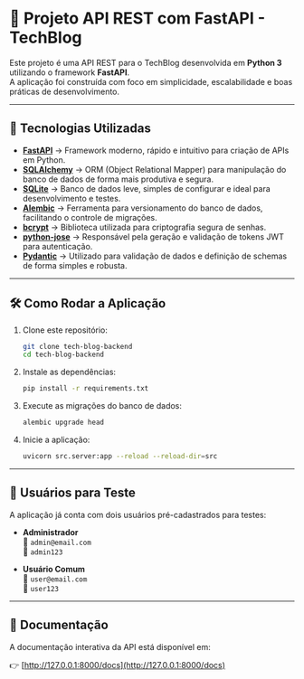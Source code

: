# 📌 Projeto API REST com FastAPI - TechBlog

Este projeto é uma API REST para o TechBlog desenvolvida em **Python 3** utilizando o framework **FastAPI**.  
A aplicação foi construída com foco em simplicidade, escalabilidade e boas práticas de desenvolvimento.

---

## 🚀 Tecnologias Utilizadas

- **[FastAPI](https://fastapi.tiangolo.com/)** → Framework moderno, rápido e intuitivo para criação de APIs em Python.
- **[SQLAlchemy](https://www.sqlalchemy.org/)** → ORM (Object Relational Mapper) para manipulação do banco de dados de forma mais produtiva e segura.
- **[SQLite](https://www.sqlite.org/)** → Banco de dados leve, simples de configurar e ideal para desenvolvimento e testes.
- **[Alembic](https://alembic.sqlalchemy.org/)** → Ferramenta para versionamento do banco de dados, facilitando o controle de migrações.
- **[bcrypt](https://pypi.org/project/bcrypt/)** → Biblioteca utilizada para criptografia segura de senhas.
- **[python-jose](https://python-jose.readthedocs.io/)** → Responsável pela geração e validação de tokens JWT para autenticação.
- **[Pydantic](https://docs.pydantic.dev/)** → Utilizado para validação de dados e definição de schemas de forma simples e robusta.

---

## 🛠️ Como Rodar a Aplicação

1. Clone este repositório:
   ```bash
   git clone tech-blog-backend
   cd tech-blog-backend
   ```

2. Instale as dependências:
   ```bash
   pip install -r requirements.txt
   ```

3. Execute as migrações do banco de dados:
   ```bash
   alembic upgrade head
   ```

4. Inicie a aplicação:
   ```bash
   uvicorn src.server:app --reload --reload-dir=src
   ```

---

## 🔑 Usuários para Teste

A aplicação já conta com dois usuários pré-cadastrados para testes:

- **Administrador**  
  📧 `admin@email.com`  
  🔑 `admin123`

- **Usuário Comum**  
  📧 `user@email.com`  
  🔑 `user123`

---

## 📖 Documentação

A documentação interativa da API está disponível em:

👉 [http://127.0.0.1:8000/docs](http://127.0.0.1:8000/docs)